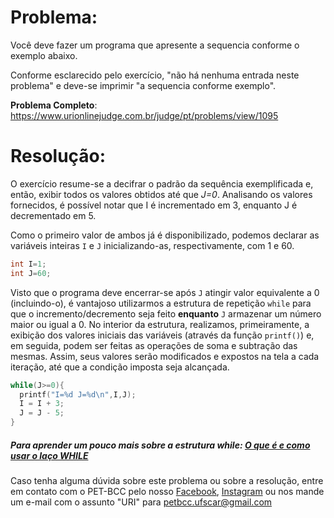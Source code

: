 # Problema:
Você deve fazer um programa que apresente a sequencia conforme o exemplo abaixo.

Conforme esclarecido pelo exercício, "não há nenhuma entrada neste problema" e deve-se imprimir "a sequencia conforme exemplo".

**Problema Completo**: https://www.urionlinejudge.com.br/judge/pt/problems/view/1095


# Resolução:
O exercício resume-se a decifrar o padrão da sequência exemplificada e, então, exibir todos os valores obtidos até que *J=0*. Analisando os valores fornecidos, é possível notar que I é incrementado em 3, enquanto J é decrementado em 5.  

Como o primeiro valor de ambos já é disponibilizado, podemos declarar as variáveis inteiras `I` e `J` inicializando-as, respectivamente, com 1 e 60.  

```c
int I=1;
int J=60;
```

Visto que o programa deve encerrar-se após `J` atingir valor equivalente a 0 (incluindo-o), é vantajoso utilizarmos a estrutura de repetição `while` para que o incremento/decremento seja feito **enquanto** `J` armazenar um número maior ou igual a 0.
No interior da estrutura, realizamos, primeiramente, a exibição dos valores iniciais das variáveis (através da função `printf()`) e, em seguida, podem ser feitas as operações de soma e subtração das mesmas. Assim, seus valores serão modificados e expostos na tela a cada iteração, até que a condição imposta seja alcançada.  

```c
while(J>=0){
  printf("I=%d J=%d\n",I,J);
  I = I + 3;
  J = J - 5;
}
```

##### Para aprender um pouco mais sobre a estrutura while: [O que é e como usar o laço WHILE](https://www.cprogressivo.net/2013/02/O-que-e-e-como-usar-o-laco-WHILE-em-C.html)  

Caso tenha alguma dúvida sobre este problema ou sobre a resolução, entre em contato com o PET-BCC pelo nosso [Facebook](https://www.facebook.com/petbcc/), [Instagram](https://www.instagram.com/petbcc.ufscar/) ou nos mande um e-mail com o assunto "URI" para  petbcc.ufscar@gmail.com
